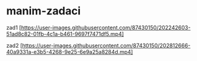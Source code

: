 # manim-zadaci

zad1
[https://user-images.githubusercontent.com/87430150/202242603-51ad8c82-01fb-4c1a-b461-9697f7471df5.mp4]

zad2
[https://user-images.githubusercontent.com/87430150/202812666-40a9331a-e3b5-4268-9e25-6e9a25a8284d.mp4]

